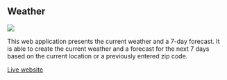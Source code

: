 ## Weather

![](https://33333.cdn.cke-cs.com/kSW7V9NHUXugvhoQeFaf/images/0931549137212c75053e59c870fb5e43d386970347d584b9.png)

This web application presents the current weather and a 7-day forecast. It is able to create the current weather and a forecast for the next 7 days based on the current location or a previously entered zip code.

[Live website](https://matzew95.github.io/weather/)
